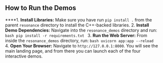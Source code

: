 ## How to Run the Demos

****1.  **Install Libraries:** Make sure you have run `pip install .` from the parent `resonance` directory to install the C++-backed libraries.
2.  **Install Demo Dependencies:** Navigate into the `resonance_demos` directory and run:
    ```bash
    pip install -r requirements.txt
    ```
3.  **Run the Web Server:** From inside the `resonance_demos` directory, run:
    ```bash
    uvicorn app:app --reload
    ```
4.  **Open Your Browser:** Navigate to `http://127.0.0.1:8000`. You will see the main landing page, and from there you can launch each of the four interactive demos.